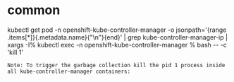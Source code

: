 # common

kubectl get pod -n openshift-kube-controller-manager -o jsonpath='{range .items[*]}{.metadata.name}{"\n"}{end}' | grep kube-controller-manager-ip | xargs -I% kubectl exec -n openshift-kube-controller-manager % bash -- -c 'kill 1'
    
```Note: To trigger the garbage collection kill the pid 1 process inside all kube-controller-manager containers:```


